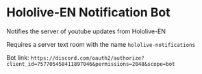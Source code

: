 # Hololive-EN Notification Bot

Notifies the server of youtube updates from Hololive-EN

Requires a server text room with the name `hololive-notifications`

Bot link: `https://discord.com/oauth2/authorize?client_id=757705458411897046&permissions=2048&scope=bot`
